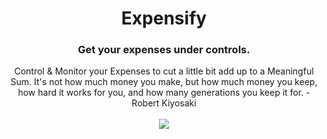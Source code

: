 <div align="center">
<h1>Expensify</h1>
<h3>Get your expenses under controls.</h3>

Control & Monitor your Expenses to cut a little bit add up to a Meaningful Sum.
It's not how much money you make, but how much money you keep, how hard it works for you, and how many generations you keep it for. - Robert Kiyosaki
<br/><br/>
<img src="https://img.shields.io/badge/Vercel-000000?style=for-the-badge&logo=vercel&logoColor=white"/>
</div>
